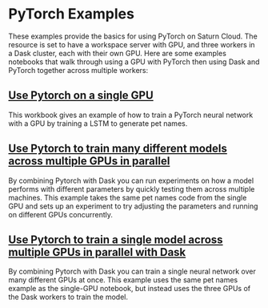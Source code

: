 # PyTorch Examples

These examples provide the basics for using PyTorch on Saturn Cloud. The resource is set to have a workspace server with GPU, and three workers in a Dask cluster, each with their own GPU. Here are some examples notebooks that walk through using a GPU with PyTorch then using Dask and PyTorch together across multiple workers:

## [Use Pytorch on a single GPU](01-pytorch-gpu.ipynb)

This workbook gives an example of how to train a PyTorch neural network with a GPU by training a LSTM to generate pet names.

## [Use Pytorch to train many different models across multiple GPUs in parallel](02-pytorch-gpu-multiple-models.ipynb)

By combining Pytorch with Dask you can run experiments on how a model performs with different parameters by quickly testing them across multiple machines. This example takes the same pet names code from the single GPU and sets up an experiment to try adjusting the parameters and running on different GPUs concurrently.

## [Use Pytorch to train a single model across multiple GPUs in parallel with Dask](03-pytorch-gpu-single-model.ipynb)

By combining Pytorch with Dask you can train a single neural network over many different GPUs at once. This example uses the same pet names example as the single-GPU notebook, but instead uses the three GPUs of the Dask workers to train the model.